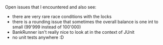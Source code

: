 Open issues that I encountered and also see:
- there are very rare race conditions with the locks
- there is a rounding issue that sometimes the overall balance is one int to small (99'999 instead of 100'000)
- BankRunner isn't really nice to look at in the context of JUnit
- no unit tests anywhere :D